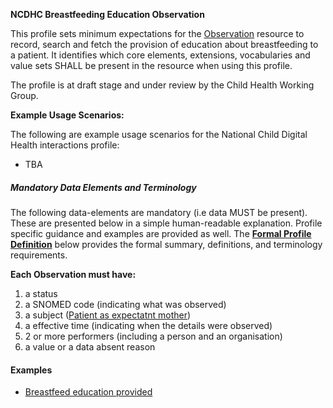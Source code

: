 **NCDHC Breastfeeding Education Observation**

This profile sets minimum expectations for the [Observation] resource to record, search and fetch
the provision of education about breastfeeding to a patient. 
It identifies which core elements, extensions, vocabularies and value sets SHALL be present in the resource when using this profile. 

The profile is at draft stage and under review by the Child Health Working Group.

**Example Usage Scenarios:**

The following are example usage scenarios for the National Child Digital Health interactions
profile:

-   TBA

##### Mandatory Data Elements and Terminology

The following data-elements are mandatory (i.e data MUST be present). These are presented below in a simple human-readable explanation. Profile specific guidance and examples are provided as well.  The [**Formal Profile Definition**](#profile) below provides the  formal summary, definitions, and  terminology requirements.  

**Each Observation must have:**

1.  a status  
1.  a SNOMED code (indicating what was observed)
1.  a subject ([Patient as expectatnt mother](http://build.fhir.org/ig/hl7au/au-fhir-childhealth/StructureDefinition-ncdhc-patient-mother.html))
1.  a effective time (indicating when the details were observed)
1.	2 or more performers (including a person and an organisation)
1.  a value or a data absent reason

#### Examples

- [Breastfeed education provided](ncdhc-observation-breastfeeding-education-example.html)

[Observation]: http://hl7.org/fhir/STU3/observation.html